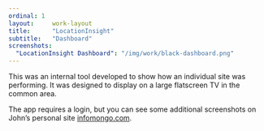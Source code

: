```yaml
---
ordinal: 1
layout:     work-layout
title:      "LocationInsight"
subtitle:   "Dashboard"
screenshots:
  "LocationInsight Dashboard": "/img/work/black-dashboard.png"
---
```


This was an internal tool developed to show how an individual site was performing. It was designed to display on a large flatscreen TV in the common area.

The app requires a login, but you can see some additional screenshots on John’s personal site [infomongo.com](http://infomongo.com).
